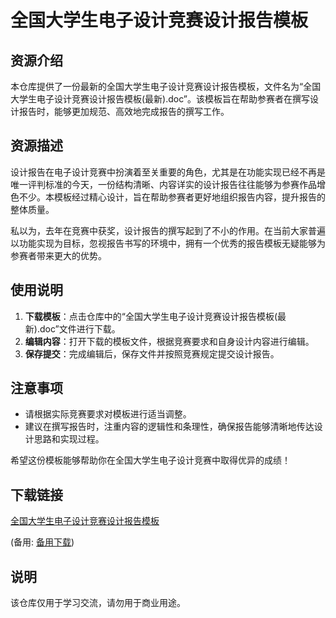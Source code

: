 # 全国大学生电子设计竞赛设计报告模板

## 资源介绍

本仓库提供了一份最新的全国大学生电子设计竞赛设计报告模板，文件名为“全国大学生电子设计竞赛设计报告模板(最新).doc”。该模板旨在帮助参赛者在撰写设计报告时，能够更加规范、高效地完成报告的撰写工作。

## 资源描述

设计报告在电子设计竞赛中扮演着至关重要的角色，尤其是在功能实现已经不再是唯一评判标准的今天，一份结构清晰、内容详实的设计报告往往能够为参赛作品增色不少。本模板经过精心设计，旨在帮助参赛者更好地组织报告内容，提升报告的整体质量。

私以为，去年在竞赛中获奖，设计报告的撰写起到了不小的作用。在当前大家普遍以功能实现为目标，忽视报告书写的环境中，拥有一个优秀的报告模板无疑能够为参赛者带来更大的优势。

## 使用说明

1. **下载模板**：点击仓库中的“全国大学生电子设计竞赛设计报告模板(最新).doc”文件进行下载。
2. **编辑内容**：打开下载的模板文件，根据竞赛要求和自身设计内容进行编辑。
3. **保存提交**：完成编辑后，保存文件并按照竞赛规定提交设计报告。

## 注意事项

- 请根据实际竞赛要求对模板进行适当调整。
- 建议在撰写报告时，注重内容的逻辑性和条理性，确保报告能够清晰地传达设计思路和实现过程。

希望这份模板能够帮助你在全国大学生电子设计竞赛中取得优异的成绩！

## 下载链接
[全国大学生电子设计竞赛设计报告模板](https://pan.quark.cn/s/ba7c87f9c7c9) 

(备用: [备用下载](https://pan.baidu.com/s/1GwMuc_P8FJ77lczlkvtNvA?pwd=1234))

## 说明

该仓库仅用于学习交流，请勿用于商业用途。
